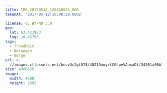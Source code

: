 ```yaml
---
title: IMG_20170512_120828835_HDR
takenAt: '2017-05-12T10:08:29.000Z'

license: CC BY-ND 3.0
geo:
  lat: 63.421983
  lng: 10.43793
tags:
  - Trondheim
  - Norwegen
  - Norge
url: >-
  //images.ctfassets.net/bncv3c2gt878/4NZ1OnoyrtCGLpeVAnsxDt/34951a90b7f69cb3ef29d0a52d461bd2/img_20170512_120828835_hdr_34265129810_o
size: 4066625
image:
  width: 4608
  height: 2592
---
```

